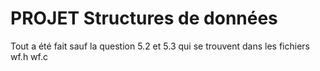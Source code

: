 # PROJET Structures de données
Tout a été fait sauf la question 5.2 et 5.3 qui se trouvent dans les fichiers wf.h wf.c 
